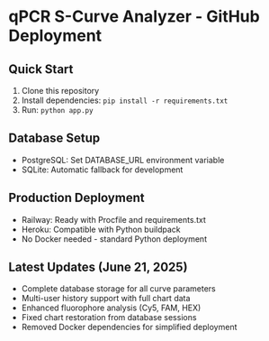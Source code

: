 # qPCR S-Curve Analyzer - GitHub Deployment

## Quick Start
1. Clone this repository
2. Install dependencies: `pip install -r requirements.txt`
3. Run: `python app.py`

## Database Setup
- PostgreSQL: Set DATABASE_URL environment variable
- SQLite: Automatic fallback for development

## Production Deployment
- Railway: Ready with Procfile and requirements.txt
- Heroku: Compatible with Python buildpack
- No Docker needed - standard Python deployment

## Latest Updates (June 21, 2025)
- Complete database storage for all curve parameters
- Multi-user history support with full chart data
- Enhanced fluorophore analysis (Cy5, FAM, HEX)
- Fixed chart restoration from database sessions
- Removed Docker dependencies for simplified deployment